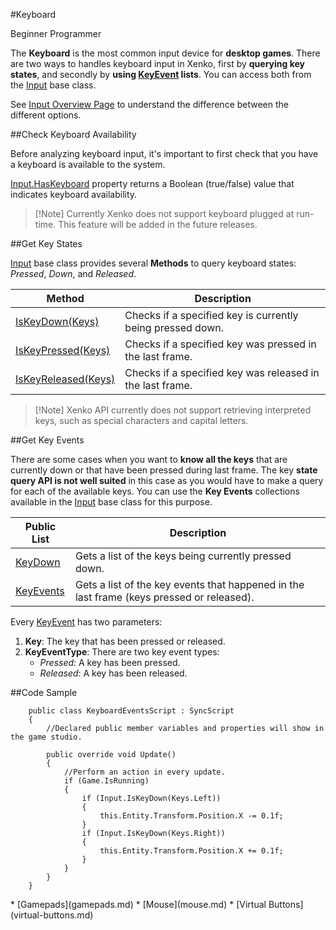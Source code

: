 #Keyboard

<span class="label label-doc-level">Beginner</span>
<span class="label label-doc-audience">Programmer</span>

The **Keyboard** is the most common input device for **desktop games**.
There are two ways to handles keyboard input in Xenko, first by **querying key states**, 
and secondly by **using [KeyEvent](xref="SiliconStudio.Xenko.Input.KeyEvent") lists**.
You can access both from the [Input](xref="SiliconStudio.Xenko.Input.InputManager") base class.

See [Input Overview Page](index.md) to understand the difference between the different options.

##Check Keyboard Availability

Before analyzing keyboard input, it's important to first check that you have a keyboard is available to the system.

[Input.HasKeyboard](xref="SiliconStudio.Xenko.Input.InputManager.HasKeyboard") property returns a Boolean (true/false) value that indicates keyboard availability.

> [!Note] Currently Xenko does not support keyboard plugged at run-time. This feature will be added in the future releases.

##Get Key States

[Input](xref="SiliconStudio.Xenko.Input.InputManager") base class provides several **Methods** to query keyboard states: _Pressed_, _Down_, and _Released_.

| Method | Description |
| --- | --- |
| [IsKeyDown(Keys)](xref="SiliconStudio.Xenko.Input.InputManager.IsKeyDown.SiliconStudio.Xenko.Input.Keys") | Checks if a specified key is currently being pressed down. |
| [IsKeyPressed(Keys)](xref="SiliconStudio.Xenko.Input.InputManager.IsKeyPressed.SiliconStudio.Xenko.Input.Keys") | Checks if a specified key was pressed in the last frame. |
| [IsKeyReleased(Keys)](xref="SiliconStudio.Xenko.Input.InputManager.IsKeyReleased.SiliconStudio.Xenko.Input.Keys") | Checks if a specified key was released in the last frame. |

> [!Note] Xenko API currently does not support retrieving interpreted keys,
> such as special characters and capital letters.

##Get Key Events

There are some cases when you want to **know all the keys** that are currently down or that have been pressed during last frame.
The key **state query API is not well suited** in this case as you would have to make a query for each of the available keys.
You can use the **Key Events** collections available in the [Input](xref="SiliconStudio.Xenko.Input.InputManager") base class
for this purpose.

| Public List | Description |
| --- | --- |
| [KeyDown](xref="SiliconStudio.Xenko.Input.InputManager.KeyDown") | Gets a list of the keys being currently pressed down. |
| [KeyEvents](xref="SiliconStudio.Xenko.Input.InputManager.KeyEvents") | Gets a list of the key events that happened in the last frame (keys pressed or released). |

Every [KeyEvent](xref="SiliconStudio.Xenko.Input.KeyEvent") has two parameters:

1. **Key**: The key that has been pressed or released.
2. **KeyEventType**: There are two key event types:
    * _Pressed_: A key has been pressed.
    * _Released_: A key has been released.

##Code Sample

```
    public class KeyboardEventsScript : SyncScript
    {
        //Declared public member variables and properties will show in the game studio.

        public override void Update()
        {
            //Perform an action in every update.
            if (Game.IsRunning)
            {
                if (Input.IsKeyDown(Keys.Left))
                {
                    this.Entity.Transform.Position.X -= 0.1f;
                }
                if (Input.IsKeyDown(Keys.Right))
                {
                    this.Entity.Transform.Position.X += 0.1f;
                }
            }
        }
    }
```

<div class="doc-relatedtopics">
* [Gamepads](gamepads.md)
* [Mouse](mouse.md)
* [Virtual Buttons](virtual-buttons.md)
</div>
